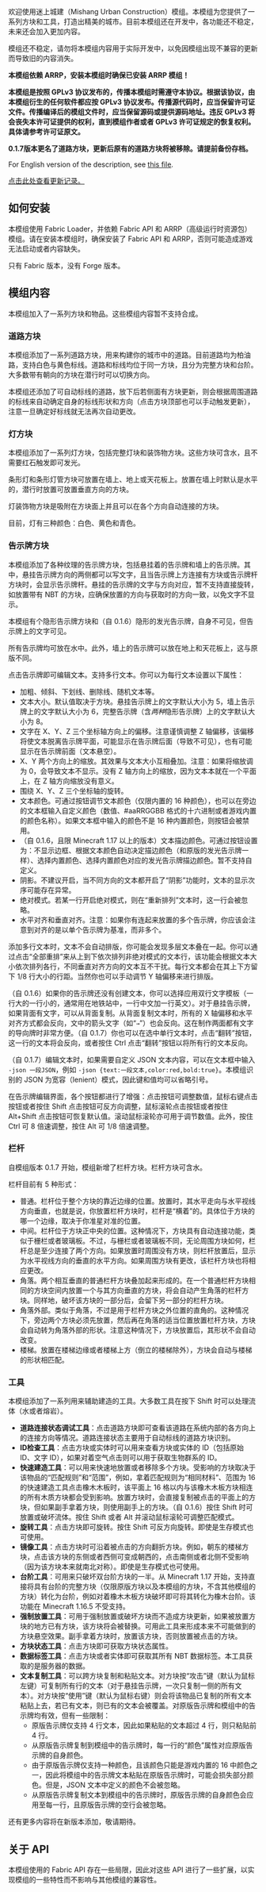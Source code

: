 欢迎使用迷上城建（Mishang Urban Construction）模组。本模组为您提供了一系列方块和工具，打造出精美的城市。目前本模组还在开发中，各功能还不稳定，未来还会加入更加内容。

模组还不稳定，请勿将本模组内容用于实际开发中，以免因模组出现不兼容的更新而导致旧的内容消失。

**本模组依赖 ARRP，安装本模组时确保已安装 ARRP 模组！**

**本模组是按照 GPLv3 协议发布的，传播本模组时需遵守本协议。根据该协议，由本模组衍生的任何软件都应按 GPLv3 协议发布。传播源代码时，应当保留许可证文件。传播编译后的模组文件时，应当保留源码或提供源码地址。违反 GPLv3 将会丧失本许可证提供的权利，直到模组作者或者 GPLv3 许可证规定的恢复权利。具体请参考许可证原文。**

**0.1.7版本更名了道路方块，更新后原有的道路方块将被移除。请提前备份存档。**

For English version of the description, see [this file](README-en.md).

[点击此处查看更新记录。](UpdateLog.md)

## 如何安装

本模组使用 Fabric Loader，并依赖 Fabric API 和 ARRP（高级运行时资源包）模组。请在安装本模组时，确保安装了 Fabric API 和 ARRP，否则可能造成游戏无法启动或者内容缺失。

只有 Fabric 版本，没有 Forge 版本。

## 模组内容

本模组加入了一系列方块和物品。这些模组内容暂不支持合成。

### 道路方块

本模组添加了一系列道路方块，用来构建你的城市中的道路。目前道路均为柏油路，支持白色与黄色标线。道路和标线均位于同一方块，且分为完整方块和台阶。大多数带有朝向的方块在潜行时可以切换方向。

本模组还添加了可自动标线的道路，放下后若侧面有方块更新，则会根据周围道路的标线来自动确定自身的标线形状和方向（点击方块顶部也可以手动触发更新），注意一旦确定好标线就无法再次自动更改。

### 灯方块

本模组添加了一系列灯方块，包括完整灯块和装饰物方块。这些方块可含水，且不需要红石触发即可发光。

条形灯和条形灯管方块可放置在墙上、地上或天花板上。放置在墙上时默认是水平的，潜行时放置可放置垂直方向的方块。

灯装饰物方块是吸附在方块面上并且可以在各个方向自动连接的方块。

目前，灯有三种颜色：白色、黄色和青色。

### 告示牌方块

本模组添加了各种纹理的告示牌方块，包括悬挂着的告示牌和墙上的告示牌。其中，悬挂告示牌方向的两侧都可以写文字，且当告示牌上方连接有方块或告示牌杆方块时，会显示告示牌杆。悬挂的告示牌的文字与方向对应，暂不支持直接旋转，如放置带有 NBT 的方块，应确保放置的方向与获取时的方向一致，以免文字不显示。

本模组有个隐形告示牌方块和（自 0.1.6）隐形的发光告示牌，自身不可见，但告示牌上的文字可见。

所有告示牌均可放在水中。此外，墙上的告示牌可以放在地上和天花板上，这与原版不同。

点击告示牌即可编辑文本。支持多行文本。你可以为每行文本设置以下属性：

- 加粗、倾斜、下划线、删除线、随机文本等。
- 文本大小。默认值取决于方块。悬挂告示牌上的文字默认大小为 5，墙上告示牌上的文字默认大小为 6，完整告示牌（含*两种*隐形告示牌）上的文字默认大小为 8。
- 文字在 X、Y、Z 三个坐标轴方向上的偏移。注意谨慎调整 Z 轴偏移，该偏移将使文本脱离告示牌平面，可能显示在告示牌后面（导致不可见），也有可能显示在告示牌前面（文本悬空）。
- X、Y 两个方向上的缩放。其效果与文本大小互相叠加。注意：如果将缩放调为 0，会导致文本不显示。没有 Z 轴方向上的缩放，因为文本本就在一个平面上，在 Z 轴方向缩放没有意义。
- 围绕 X、Y、Z 三个坐标轴的旋转。
- 文本颜色。可通过按钮调节文本颜色（仅限内置的 16 种颜色），也可以在旁边的文本框输入自定义颜色（数值、#aaRRGGBB 格式的十六进制或者游戏内置的颜色名称）。如果文本框中输入的颜色不是 16 种内置颜色，则按钮会被禁用。
- （自 0.1.6，且限 Minecraft 1.17 以上的版本）文本描边颜色。可通过按钮设置为：不显示边框、根据文本颜色自动决定描边颜色（和原版的发光告示牌一样）、选择内置颜色、选择内置颜色对应的发光告示牌描边颜色。暂不支持自定义。
- 阴影。不建议开启，当不同方向的文本都开启了“阴影”功能时，文本的显示次序可能存在异常。
- 绝对模式。若某一行开启绝对模式，则在“重新排列”文本时，这一行会被忽略。
- 水平对齐和垂直对齐。注意：如果你有连起来放置的多个告示牌，你应该会注意到对齐的是以单个告示牌为基准，而非多个。

添加多行文本时，文本不会自动排版，你可能会发现多层文本叠在一起。你可以通过点击“全部重排”来从上到下依次排列非绝对模式的文本行，该功能会根据文本大小依次排列各行，不同垂直对齐方向的文本互不干扰。每行文本都会在其上下方留下 1/8 行大小的行距。当然你也可以手动调节 Y 轴偏移来进行排版。

（自 0.1.6）如果你的告示牌还没有创建文本，你可以选择应用双行文字模板（一行大的一行小的，通常用在地铁站中，一行中文加一行英文）。对于悬挂告示牌，如果背面有文字，可以从背面复制。从背面复制文本时，所有的 X 轴偏移和水平对齐方式都会反向，文中的箭头文字（如“`→`”）也会反向。这在制作两面都有文字的导向牌时非常方便。（自 0.1.7）你也可以在选中单行文本时，点击“翻转”按钮，这一行的文本将会反向，或者按住 Ctrl 点击“翻转”按钮以将所有行的文本反向。

（自 0.1.7）编辑文本时，如果需要自定义 JSON 文本内容，可以在文本框中输入 `-json 一段JSON`，例如 `-json {text:一段文本,color:red,bold:true}`。本模组识别的 JSON 为宽容（lenient）模式，因此键和值均可以省略引号。

在告示牌编辑界面，各个按钮都进行了增强：点击按钮可调整数值，鼠标右键点击按钮或者按住 Shift 点击按钮可反方向调整，鼠标滚轮点击按钮或者按住 Alt+Shift 点击按钮可恢复默认值。滚动鼠标滚轮亦可用于调节数值。此外，按住 Ctrl 可 8 倍速调整，按住 Alt 可 1/8 倍速调整。

### 栏杆

自模组版本 0.1.7 开始，模组新增了栏杆方块。栏杆方块可含水。

栏杆目前有 5 种形式：

- 普通。栏杆位于整个方块的靠近边缘的位置。放置时，其水平走向与水平视线方向垂直，也就是说，你放置栏杆方块时，栏杆是“横着”的。具体位于方块的哪一个边缘，取决于你准星对准的位置。
- 中间。栏杆位于方块正中央的位置。这种情况下，方块具有自动连接功能，类似于栅栏或者玻璃板。不过，与栅栏或者玻璃板不同，无论周围方块如何，栏杆总是至少连接了两个方向。如果放置时周围没有方块，则栏杆放置后，显示为水平视线方向的垂直的水平方向。如果周围方块有更改，该栏杆方块也将相应更改。
- 角落。两个相互垂直的普通栏杆方块叠加起来形成的。在一个普通栏杆方块相同的方块空间内放置一个与其方向垂直的方块，将会自动产生角落的栏杆方块。同样地，破坏该方块的一部分后，会留下另一部分的栏杆方块。
- 角落外部。类似于角落，不过是用于栏杆方块之外位置的直角的。这种情况下，旁边两个方块必须先放置，然后再在角落的适当位置放置栏杆方块，方块会自动转为角落外部的形状。注意这种情况下，方块放置后，其形状不会自动改变。
- 楼梯。放置在楼梯边缘或者楼梯上方（倒立的楼梯除外），方块会自动与楼梯的形状相匹配。

### 工具

本模组添加了一系列用来辅助建造的工具。大多数工具在按下 Shift 时可以处理流体（水或者熔岩）。

- **道路连接状态调试工具**：点击道路方块即可查看该道路在系统内部的各方向上的连接方向等情况。道路连接状态主要用于自动标线的道路方块识别。
- **ID检查工具**：点击方块或实体时可以用来查看方块或实体的 ID（包括原始 ID、文字 ID），如果对着空气点击则可以用于获取生物群系的 ID。
- **快速建造工具**：可以用来快速地放置或者移除多个方块。受影响的方块取决于该物品的“匹配规则”和“范围”，例如，拿着匹配规则为“相同材料”、范围为 16 的快速建造工具点击橡木木板时，该平面上 16 格以内与该橡木木板方块相连的所有木质方块都会受到影响。放置方块时，会直接复制被点击的平面上的方块，但如果副手拿着方块，则使用副手上的方块。（自 0.1.6）按住 Shift 时可放置或破坏流体。按住 Shift 或者 Alt 并滚动鼠标滚轮可调整匹配模式。
- **旋转工具**：点击方块即可旋转。按住 Shift 可反方向旋转。即使是生存模式也可使用。
- **镜像工具**：点击方块时可沿着被点击的方向翻折方块。例如，朝东的楼梯方块，点击该方块的东侧或者西侧可变成朝西的，点击南侧或者北侧不受影响（因为该方块本来就南北对称）。即使是生存模式也可使用。
- **台阶工具**：可用来只破坏双台阶方块的一半。从 Minecraft 1.17 开始，支持直接将具有台阶的完整方块（仅限原版方块以及本模组的方块，不含其他模组的方块）转化为台阶，例如对着橡木木板方块破坏即可将其转化为橡木台阶。该功能在 Minecraft 1.16.5 不受支持。
- **强制放置工具**：可用于强制放置或破坏方块而不造成方块更新，如果被放置方块的地方已有方块，该方块将会被替换。可用此工具来形成本来不可能做到的方块悬空效果。副手拿着方块时，放置该方块，否则放置被点击的方块。
- **方块状态工具**：点击方块即可获取方块状态属性。
- **数据标签工具**：点击方块或者实体即可获取其所有 NBT 数据标签。本工具获取的是服务器的数据。
- **文本复制工具**：可以跨方块复制和粘贴文本。对方块按“攻击”键（默认为鼠标左键）可复制所有行的文本（对于悬挂告示牌，一次只复制一侧的所有文本）。对方块按“使用”键（默认为鼠标右键）则会将该物品已复制的所有文本粘贴上去，若已有文本，则已有的文本会被覆盖。对原版告示牌和模组中的告示牌均有效，但有一些限制：
    - 原版告示牌仅支持 4 行文本，因此如果粘贴的文本超过 4 行，则只粘贴前 4 行。
    - 从原版告示牌复制到模组中的告示牌时，每一行的“颜色”属性对应原版告示牌的自身颜色。
    - 由于原版告示牌仅支持一种颜色，且该颜色只能是游戏内置的 16 中颜色之一，因此将模组中的告示牌文本粘贴在原版告示牌时，可能会损失部分颜色。但是，JSON 文本中定义的颜色不会被忽略。
    - 从原版告示牌复制文本到模组中的告示牌时，原版告示牌的自身颜色会应用至每一行，且原版告示牌的空行会被忽略。

还有更多内容将在新版本添加，敬请期待。

## 关于 API

本模组使用的 Fabric API 存在一些局限，因此对这些 API 进行了一些扩展，以实现模组的一些特性而不影响与其他模组的兼容性。